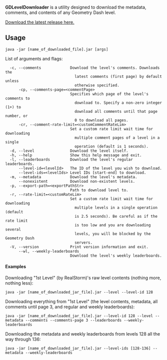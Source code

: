 **GDLevelDownloader** is a utility designed to download the metadata, comments, and contents of any Geometry Dash level.

[Download the latest release here.](https://github.com/syndiate/GDLevelDownloader/releases/latest/)


Usage
----------
```
java -jar [name_of_downloaded_file].jar [args]
```

List of arguments and flags:
```
  -c, --comments             Download the level's comments. Downloads the
                               latest comments (first page) by default unless
                               otherwise specified.
      -cp, --comments-page=<commentPage>
                             Specifies which page of the level's comments to
                               download to. Specify a non-zero integer (1+) to
                               download all comments until that page number, or
                               0 to download all pages.
      -cr, --comment-rate-limit=<customCommentRateLim>
                             Set a custom rate limit wait time for downloading
                               multiple comment pages of a level in a single
                               operation (default is 1 seconds).
  -d, --level                Download the level itself.
  -h, --help                 Show this help message and exit.
  -l, --leaderboards         Download the level's regular leaderboards.
      --level-id=<levelId>   The ID of the level you wish to download.
      --level-ids=<levelIds> Level IDs [start-end] to download.
  -m, --metadata             Download the level's metadata.
      --nonexistent          Download non-existent levels.
  -p, --export-path=<exportPathStr>
                             Path to download level to.
  -r, --rate-limit=<customRateLim>
                             Set a custom rate limit wait time for downloading
                               multiple levels in a single operation (default
                               is 2.5 seconds). Be careful as if the rate limit
                               is too low and you are downloading several
                               levels, you will be blocked by the Geometry Dash
                               servers.
  -V, --version              Print version information and exit.
      --wl, --weekly-leaderboards
                             Download the level's weekly leaderboards.
```

#### Examples

Downloading "1st Level" (by RealStorm)'s raw level contents (nothing more, nothing less):
```
java -jar [name_of_downloaded_jar_file].jar --level --level-id 128
```

Downloading everything from "1st Level" (the level contents, metadata, all comments until page 3, and regular and weekly leaderboards):
```
java -jar [name_of_downloaded_jar_file].jar --level-id 128 --level --metadata --comments --comments-page 3 --leaderboards --weekly-leaderboards
```

Downloading the metadata and weekly leaderboards from levels 128 all the way through 136:
```
java -jar [name_of_downloaded_jar_file].jar --level-ids [128-136] --metadata --weekly-leaderboards
```
